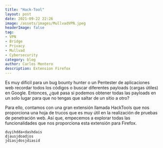 ```yaml
---
title: "Hack-Tool"
layout: post
date: 2021-09-22 22:26
image: /assets/images/MullvadVPN.jpeg
headerImage: false
tag:
- VPN
- Bridge
- Privacy
- Mullvad
- Cybersecurity
category: blog
author: Carlos Montero
description: Extension Firefox
---
```

Es muy difícil para un bug bounty hunter o un Pentester de aplicaciones web recordar todos los códigos o buscar diferentes payloads (cargas útiles) en Google. 
Entonces, ¿qué pasa si podemos obtener todas las payloads en un solo lugar para que no tengas que saltar de un sitio a otro?

Para ello, contamos con una gran extensión llamada HackTools que nos proporciona una hoja de trucos que es muy útil en la realización de pruebas de penetración web. Así que, empecemos a explorar todas las funcionalidades que nos proporciona esta extensión para Firefox.
```
duyihdda<dashdais
djausjdoadjos
jdiasjdosjdiasid
```
